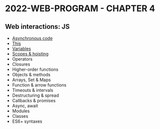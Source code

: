 # 2022-WEB-PROGRAM - CHAPTER 4

## Web interactions: JS


- [Asynchronous code](https://javascript.plainenglish.io/can-the-web-live-without-asynchronous-code-7f61fe2e862e?source=your_stories_page-------------------------------------)
- [This](https://medium.com/geekculture/this-for-developers-5dc91d499677?source=your_stories_page-------------------------------------)
- [Variables](https://medium.com/codex/js-variables-what-you-need-to-know-fb8994ed9d0d?source=your_stories_page-------------------------------------)
- [Scopes & hoisting](https://javascript.plainenglish.io/js-mechanism-you-should-know-12431e094103?source=your_stories_page-------------------------------------)
- Operators
- Closures
- Higher-order functions
- Objects & methods
- Arrays, Set & Maps
- Function & arrow functions
- Timeouts & intervals
- Destructuring & spread
- Callbacks & promises
- Async, await
- Modules
- Classes
- ES6+ syntaxes